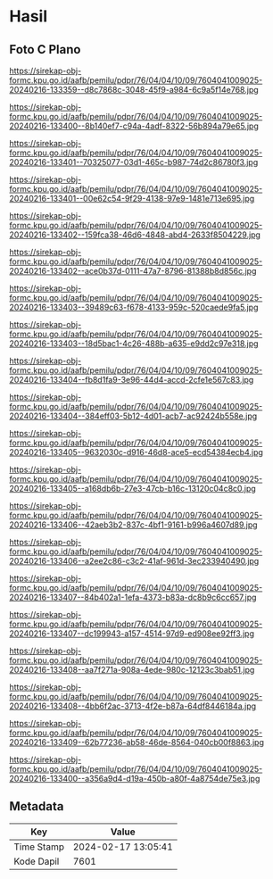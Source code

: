 # Hasil

## Foto C Plano

https://sirekap-obj-formc.kpu.go.id/aafb/pemilu/pdpr/76/04/04/10/09/7604041009025-20240216-133359--d8c7868c-3048-45f9-a984-6c9a5f14e768.jpg

https://sirekap-obj-formc.kpu.go.id/aafb/pemilu/pdpr/76/04/04/10/09/7604041009025-20240216-133400--8b140ef7-c94a-4adf-8322-56b894a79e65.jpg

https://sirekap-obj-formc.kpu.go.id/aafb/pemilu/pdpr/76/04/04/10/09/7604041009025-20240216-133401--70325077-03d1-465c-b987-74d2c86780f3.jpg

https://sirekap-obj-formc.kpu.go.id/aafb/pemilu/pdpr/76/04/04/10/09/7604041009025-20240216-133401--00e62c54-9f29-4138-97e9-1481e713e695.jpg

https://sirekap-obj-formc.kpu.go.id/aafb/pemilu/pdpr/76/04/04/10/09/7604041009025-20240216-133402--159fca38-46d6-4848-abd4-2633f8504229.jpg

https://sirekap-obj-formc.kpu.go.id/aafb/pemilu/pdpr/76/04/04/10/09/7604041009025-20240216-133402--ace0b37d-0111-47a7-8796-81388b8d856c.jpg

https://sirekap-obj-formc.kpu.go.id/aafb/pemilu/pdpr/76/04/04/10/09/7604041009025-20240216-133403--39489c63-f678-4133-959c-520caede9fa5.jpg

https://sirekap-obj-formc.kpu.go.id/aafb/pemilu/pdpr/76/04/04/10/09/7604041009025-20240216-133403--18d5bac1-4c26-488b-a635-e9dd2c97e318.jpg

https://sirekap-obj-formc.kpu.go.id/aafb/pemilu/pdpr/76/04/04/10/09/7604041009025-20240216-133404--fb8d1fa9-3e96-44d4-accd-2cfe1e567c83.jpg

https://sirekap-obj-formc.kpu.go.id/aafb/pemilu/pdpr/76/04/04/10/09/7604041009025-20240216-133404--384eff03-5b12-4d01-acb7-ac92424b558e.jpg

https://sirekap-obj-formc.kpu.go.id/aafb/pemilu/pdpr/76/04/04/10/09/7604041009025-20240216-133405--9632030c-d916-46d8-ace5-ecd54384ecb4.jpg

https://sirekap-obj-formc.kpu.go.id/aafb/pemilu/pdpr/76/04/04/10/09/7604041009025-20240216-133405--a168db6b-27e3-47cb-b16c-13120c04c8c0.jpg

https://sirekap-obj-formc.kpu.go.id/aafb/pemilu/pdpr/76/04/04/10/09/7604041009025-20240216-133406--42aeb3b2-837c-4bf1-9161-b996a4607d89.jpg

https://sirekap-obj-formc.kpu.go.id/aafb/pemilu/pdpr/76/04/04/10/09/7604041009025-20240216-133406--a2ee2c86-c3c2-41af-961d-3ec233940490.jpg

https://sirekap-obj-formc.kpu.go.id/aafb/pemilu/pdpr/76/04/04/10/09/7604041009025-20240216-133407--84b402a1-1efa-4373-b83a-dc8b9c6cc657.jpg

https://sirekap-obj-formc.kpu.go.id/aafb/pemilu/pdpr/76/04/04/10/09/7604041009025-20240216-133407--dc199943-a157-4514-97d9-ed908ee92ff3.jpg

https://sirekap-obj-formc.kpu.go.id/aafb/pemilu/pdpr/76/04/04/10/09/7604041009025-20240216-133408--aa7f271a-908a-4ede-980c-12123c3bab51.jpg

https://sirekap-obj-formc.kpu.go.id/aafb/pemilu/pdpr/76/04/04/10/09/7604041009025-20240216-133408--4bb6f2ac-3713-4f2e-b87a-64df8446184a.jpg

https://sirekap-obj-formc.kpu.go.id/aafb/pemilu/pdpr/76/04/04/10/09/7604041009025-20240216-133409--62b77236-ab58-46de-8564-040cb00f8863.jpg

https://sirekap-obj-formc.kpu.go.id/aafb/pemilu/pdpr/76/04/04/10/09/7604041009025-20240216-133400--a356a9d4-d19a-450b-a80f-4a8754de75e3.jpg


## Metadata

| Key        | Value               |
| ---------- | ------------------- |
| Time Stamp | 2024-02-17 13:05:41 |
| Kode Dapil | 7601                |



